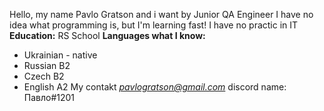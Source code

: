 Hello, my name Pavlo Gratson and i want by Junior QA Engineer
I have no idea what programming is, but I'm learning fast!
I have no practic in IT
**Education:** RS School
**Languages what ​​I know:**
* Ukrainian - native
* Russian B2
* Czech B2
* English A2
My contakt *pavlogratson@gmail.com* 
discord name: Павло#1201